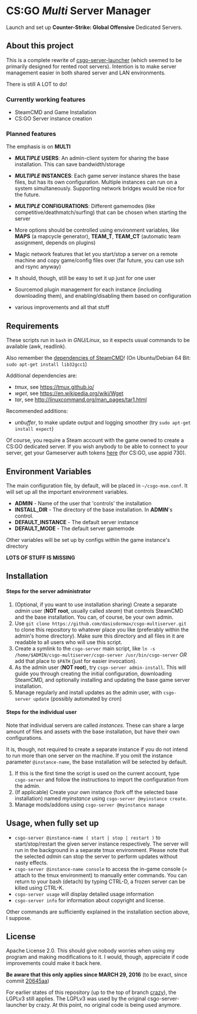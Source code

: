 # CS:GO *Multi* Server Manager

Launch and set up **Counter-Strike: Global Offensive** Dedicated Servers.




## About this project

This is a complete rewrite of [csgo-server-launcher](https://github.com/crazy-max/csgo-server-launcher) (which seemed to be primarily designed for rented root servers). Intention is to make server management easier in both shared server and LAN environments.

There is still A LOT to do!




### Currently working features

* SteamCMD and Game Installation
* CS:GO Server instance creation




### Planned features

The emphasis is on **MULTI**
* **_MULTIPLE_ USERS**: An admin-client system for sharing the base installation. This can save bandwidth/storage
* **_MULTIPLE_ INSTANCES**: Each game server instance shares the base files, but has its own configuration. Multiple instances can run on a system simultaneously. Supporting network bridges would be nice for the future.
* **_MULTIPLE_ CONFIGURATIONS**: Different gamemodes (like competitive/deathmatch/surfing) that can be chosen when starting the server

* More options should be controlled using environment variables, like **MAPS** (a mapcycle generator), **TEAM_T**, **TEAM_CT** (automatic team assignment, depends on plugins)
* Magic network features that let you start/stop a server on a remote machine and copy game/config files over (far future, you can use ssh and rsync anyway)
* It should, though, still be easy to set it up just for one user
* Sourcemod plugin management for each instance (including downloading them), and enabling/disabling them based on configuration
* various improvements and all that stuff




## Requirements

These scripts run in `bash` in _GNU/Linux_, so it expects usual commands to be available (awk, readlink).

Also remember the [dependencies of SteamCMD](https://developer.valvesoftware.com/wiki/SteamCMD#Linux)! (On Ubuntu/Debian 64 Bit: `sudo apt-get install lib32gcc1`)

Additional dependencies are:

* _tmux_, see https://tmux.github.io/
* _wget_, see https://en.wikipedia.org/wiki/Wget
* _tar_, see http://linuxcommand.org/man_pages/tar1.html

Recommended additions:

* _unbuffer_, to make update output and logging smoother (try `sudo apt-get install expect`)

Of course, you require a Steam account with the game owned to create a CS:GO dedicated server. If you wish anybody to be able to connect to your server, get your Gameserver auth tokens [here](http://steamcommunity.com/dev/managegameservers) (for CS:GO, use appid 730).




## Environment Variables

The main configuration file, by default, will be placed in `~/csgo-msm.conf`. It will set up all the important environment variables.

* **ADMIN** - Name of the user that 'controls' the installation
* **INSTALL_DIR** - The directory of the base installation. In **ADMIN**'s control.
* **DEFAULT_INSTANCE** - The default server instance
* **DEFAULT_MODE** - The default server gamemode

Other variables will be set up by configs within the game instance's directory

**LOTS OF STUFF IS MISSING**



## Installation

#### Steps for the server administrator

1. (Optional, if you want to use installation sharing) Create a separate _admin_ user (__NOT root__, usually called _steam_) that controls SteamCMD and the base installation. You can, of course, be your own admin.
2. Use `git clone https://github.com/dasisdormax/csgo-multiserver.git` to clone this repository to whatever place you like (preferably within the admin's home directory). Make sure this directory and all files in it are readable to all users who will use this script.
3. Create a symlink to the `csgo-server` main script, like `ln -s /home/$ADMIN/csgo-multiserver/csgo-server /usr/bin/csgo-server` _OR_ add that place to `$PATH` (just for easier invocation).
4. As the admin user (__NOT root__), try `csgo-server admin-install`. This will guide you through creating the initial configuration, downloading SteamCMD, and optionally installing and updating the base game server installation.
5. Manage regularly and install updates as the admin user, with `csgo-server update` (possibly automated by cron)
 
#### Steps for the individual user

Note that individual servers are called _instances_. These can share a large amount of files and assets with the base installation, but have their own configurations.

It is, though, not required to create a separate instance if you do not intend to run more than one server on the machine. If you omit the instance parameter `@instance-name`, the base installation will be selected by default.

1. If this is the first time the script is used on the current account, type `csgo-server` and follow the instructions to import the configuration from the admin.
2. (If applicable) Create your own instance (fork off the selected base installation) named _myinstance_ using `csgo-server @myinstance create`.
3. Manage mods/addons using `csgo-server @myinstance manage`




## Usage, when fully set up

* `csgo-server @instance-name ( start | stop | restart )` to start/stop/restart the given server instance respectively. The server will run in the background in a separate tmux environment. Please note that the selected _admin_ can stop the server to perform updates without nasty effects.
* `csgo-server @instance-name console` to access the in-game console (= attach to the tmux environment) to manually enter commands. You can return to your bash (detach) by typing CTRL-D, a frozen server can be killed using CTRL-K.
* `csgo-server usage` will display detailed usage information
* `csgo-server info` for information about copyright and license.

Other commands are sufficiently explained in the installation section above, I suppose.




## License

Apache License 2.0. This should give nobody worries when using my program and making modifications to it. I would, though, appreciate if code improvements could make it back here.

__Be aware that this only applies since MARCH 29, 2016__ (to be exact, since commit [20645aa](https://github.com/dasisdormax/csgo-multiserver/commit/20645aa13a654226fc08312411f6462bdb9c877f))

For earlier states of this repository (up to the top of branch [crazy](https://github.com/dasisdormax/csgo-multiserver/tree/crazy)), the LGPLv3 still applies. The LGPLv3 was used by the original csgo-server-launcher by crazy. At this point, no original code is being used anymore. 
